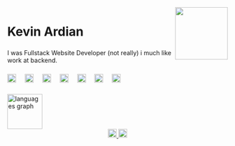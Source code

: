 <img align="right" height="120" src="https://static.wikia.nocookie.net/nichijou/images/2/26/Sakamoto.png"  />

###

<h1 align="left">Kevin Ardian</h1>

###

<p align="left">I was Fullstack Website Developer (not really) i much like work at backend.</p>

###

<div align="left">
  <img src="https://skillicons.dev/icons?i=js" height="20" alt="javascript logo"  />
  <img width="12" />
  <img src="https://skillicons.dev/icons?i=linux" height="20" alt="linux logo"  />
  <img width="12" />
  <img src="https://skillicons.dev/icons?i=react" height="20" alt="react logo"  />
  <img width="12" />
  <img src="https://skillicons.dev/icons?i=nodejs" height="20" alt="nodejs logo"  />
  <img width="12" />
  <img src="https://skillicons.dev/icons?i=git" height="20" alt="git logo"  />
  <img width="12" />
  <img src="https://skillicons.dev/icons?i=laravel" height="20" alt="laravel logo"  />
  <img width="12" />
  <img src="https://skillicons.dev/icons?i=php" height="20" alt="php logo"  />
</div>

###

<div align="left">
  <img src="https://github-readme-stats.vercel.app/api/top-langs?username=kepinaza&locale=en&hide_title=true&layout=compact&card_width=320&langs_count=8&theme=tokyonight&hide_border=true&order=2" height="80" alt="languages graph"  />
</div>


<div align="center">
  <a href="https://www.instagram.com/kepinaza_/" target="_blank">
    <img src="https://raw.githubusercontent.com/maurodesouza/profile-readme-generator/master/src/assets/icons/social/instagram/default.svg" width="20" height="20" alt="instagram logo"  />
  </a>
  <a href="@kepinzget" target="_blank">
    <img src="https://raw.githubusercontent.com/maurodesouza/profile-readme-generator/master/src/assets/icons/social/discord/default.svg" width="20" height="20" alt="discord logo"  />
  </a>
</div>

###
